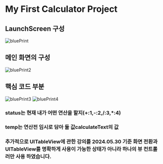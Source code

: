 # My First Calculator Project
## LaunchScreen 구성
![bluePrint](https://img1.daumcdn.net/thumb/R1280x0/?scode=mtistory2&fname=https%3A%2F%2Fblog.kakaocdn.net%2Fdn%2FQ2cRe%2FbtsHGvK2eR7%2FlkK6oXLtEWX2M835MYPCG1%2Fimg.png)

## 메인 화면의 구성
![bluePrint2](https://img1.daumcdn.net/thumb/R1280x0/?scode=mtistory2&fname=https%3A%2F%2Fblog.kakaocdn.net%2Fdn%2FxRyfd%2FbtsHHQ1oFHp%2FsMKlkJoIUi3TvwWytwoKz1%2Fimg.png)

## 핵심 코드 부분
![bluePrint3](https://img1.daumcdn.net/thumb/R1280x0/?scode=mtistory2&fname=https%3A%2F%2Fblog.kakaocdn.net%2Fdn%2FcrDWOq%2FbtsHIbqZbeC%2FkPKu5VE0ptmO76p5k9Tlkk%2Fimg.png)
![bluePrint4](https://img1.daumcdn.net/thumb/R1280x0/?scode=mtistory2&fname=https%3A%2F%2Fblog.kakaocdn.net%2Fdn%2F1xEoR%2FbtsHHMLO4PE%2FdPIcptBSgHaAmDhHlRsGj1%2Fimg.png)
### status는 현재 내가 어떤 연산을 할지(+:1,-:2,/:3,*:4)
### temp는 연산전 임시로 담아 둘 값calculateText의 값
### 추가적으로 UITableView에 관한 강의를 2024.05.30 기준 화면 전환과 UITableView를 명확하게 사용이 가능한 상태가 아니라 하나의 뷰 컨트롤러만 사용 하였습니다.
